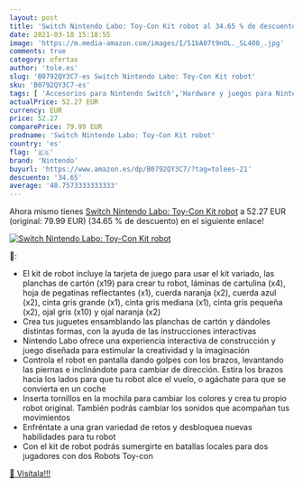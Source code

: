 ```yaml
---
layout: post
title: 'Switch Nintendo Labo: Toy-Con Kit robot al 34.65 % de descuento'
date: 2021-03-18 15:18:55
image: 'https://m.media-amazon.com/images/I/51bA07t9nOL._SL400_.jpg'
comments: true
category: ofertas
author: 'tole.es'
slug: 'B0792QY3C7-es Switch Nintendo Labo: Toy-Con Kit robot'
sku: 'B0792QY3C7-es'
tags: [ 'Accesorios para Nintendo Switch','Hardware y juegos para Nintendo Switch','Kits de accesorios para Nintendo Switch','Videojuegos','nintendo', ]
actualPrice: 52.27 EUR
currency: EUR
price: 52.27
comparePrice: 79.99 EUR
prodname: 'Switch Nintendo Labo: Toy-Con Kit robot'
country: 'es'
flag: '🇪🇸'
brand: 'Nintendo'
buyurl: 'https://www.amazon.es/dp/B0792QY3C7/?tag=tolees-21'
descuento: '34.65'
average: '48.7573333333333'
---
```


Ahora mismo tienes [Switch Nintendo Labo: Toy-Con Kit robot](https://www.amazon.es/dp/B0792QY3C7/?tag=tolees-21) a 52.27 EUR (original: 79.99 EUR) (34.65 %  de descuento) en el siguiente enlace!

[![Switch Nintendo Labo: Toy-Con Kit robot](https://m.media-amazon.com/images/I/51bA07t9nOL._SL400_.jpg)](https://www.amazon.es/dp/B0792QY3C7/?tag=tolees-21)

🔎:

- El kit de robot incluye la tarjeta de juego para usar el kit variado, las planchas de cartón (x19) para crear tu robot, láminas de cartulina (x4), hoja de pegatinas reflectantes (x1), cuerda naranja (x2), cuerda azul (x2), cinta gris grande (x1), cinta gris mediana (x1), cinta gris pequeña (x2), ojal gris (x10) y ojal naranja (x2)
- Crea tus juguetes ensamblando las planchas de cartón y dándoles distintas formas, con la ayuda de las instrucciones interactivas
- Nintendo Labo ofrece una experiencia interactiva de construcción y juego diseñada para estimular la creatividad y la imaginación
- Controla el robot en pantalla dando golpes con los brazos, levantando las piernas e inclinándote para cambiar de dirección. Estira los brazos hacia los lados para que tu robot alce el vuelo, o agáchate para que se convierta en un coche
- Inserta tornillos en la mochila para cambiar los colores y crea tu propio robot original. También podrás cambiar los sonidos que acompañan tus movimientos
- Enfréntate a una gran variedad de retos y desbloquea nuevas habilidades para tu robot
- Con el kit de robot podrás sumergirte en batallas locales para dos jugadores con dos Robots Toy-con

[🛒 Visítala!!!](https://www.amazon.es/dp/B0792QY3C7/?tag=tolees-21)
